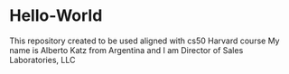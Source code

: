 # Hello-World
This repository created to be used aligned with cs50 Harvard course
My name is Alberto Katz from Argentina and I am Director of Sales Laboratories, LLC
